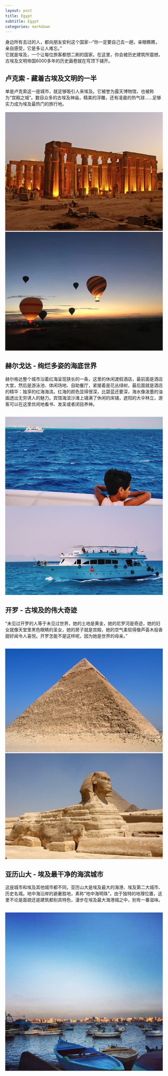 ```yaml
---
layout: post
title: Egypt
subtitle: Egypt
categories: markdown
---
```


身边所有去过的人，都向朋友安利这个国家--“你一定要自己去一趟，亲眼瞧瞧，亲自感受，它是多让人难忘。”<br>
它就是埃及，一个让每位旅客都想二刷的国家。在这里，你会被历史建筑所震撼，古埃及文明帝国6000多年的历史画卷就在穹顶下铺开。<br>

## 卢克索 - 藏着古埃及文明的一半

单是卢克索这一座城市，就足够吸引人来埃及。它被誉为露天博物馆，也被称为“宫殿之城”。数目众多的古埃及神庙，精美的浮雕，还有凌晨的热气球……足够实力成为埃及最热门的旅行地。<br><br>
![structure1](/assets/images/post3/卢克索.jpg)
![structure2](/assets/images/post3/卢克索1.jpg)

## 赫尔戈达 - 绚烂多姿的海底世界
 
赫尔格达整个城市沿着红海呈现狭长的一条，这里的休闲渡假酒店，最前面是酒店大堂，然后是游泳池、体闲场地、自助餐厅，紧接着是花丛绿树，最后面就是酒店的精华：独享的红海海滨。红海的颜色显得很深，比碧蓝还要深，海水像泼墨的油画透出无穷诱人的魅力。宾馆海滨沙滩上铺满了休闲的床铺，遮阳的大伞林立，游客可以在这里优闲地看书、发呆或者闭目养神。<br><br>

![structure3](/assets/images/post3/赫尔戈达.jpg)

##  开罗 - 古埃及的伟大奇迹

“未见过开罗的人等于未见过世界，她的土地是黄金，她的尼罗河是奇迹，她的妇女就像天堂里黑色眼睛的圣女，她的房子就是宫殿，她的空气柔软得像芦荟木般香甜好闻令人喜悦。开罗怎能不是这样呢，因为她是世界的母亲。”<br><br>

![structure3](/assets/images/post3/金字塔.jpg)
![structure4](/assets/images/post3/狮身人面像.jpg)
## 亚历山大 - 埃及最干净的海滨城市
这座城市和埃及其他城市都不同，亚历山大是埃及最大的海港、埃及第二大城市、历史名城。地中海沿岸的避暑胜地，素称“地中海明珠”。由于独特的地理位置，这里不论是面貌还是建筑都别具特色，漫步在埃及最大海港城之中，别有一番滋味。<br><br>

![structure5](/assets/images/post3/亚历山大.jpg)
